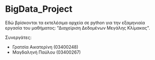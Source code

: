 # BigData_Project

Εδώ βρίσκονται τα εκτελέσιμα αρχεία σε python για την εξαμηνιαία εργασία του μαθήματος: "Διαχείριση Δεδομένων Μεγάλης Κλίμακας".

Συνεργάτες:
- Γρατσία Αικατερίνη (03400248)
- Μαγδαληνή Παύλου (03400267)
